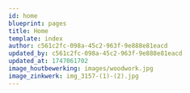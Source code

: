 ```yaml
---
id: home
blueprint: pages
title: Home
template: index
author: c561c2fc-098a-45c2-963f-9e888e81eacd
updated_by: c561c2fc-098a-45c2-963f-9e888e81eacd
updated_at: 1747061702
image_houtbewerking: images/woodwork.jpg
image_zinkwerk: img_3157-(1)-(2).jpg
---
```

